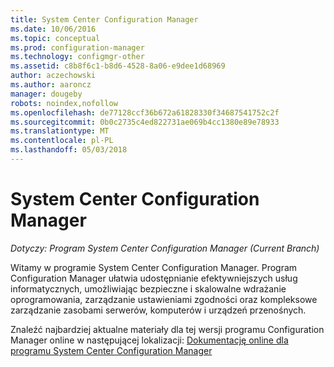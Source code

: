 ```yaml
---
title: System Center Configuration Manager
ms.date: 10/06/2016
ms.topic: conceptual
ms.prod: configuration-manager
ms.technology: configmgr-other
ms.assetid: c8b8f6c1-b8d6-4528-8a06-e9dee1d68969
author: aczechowski
ms.author: aaroncz
manager: dougeby
robots: noindex,nofollow
ms.openlocfilehash: de77128ccf36b672a61828330f34687541752c2f
ms.sourcegitcommit: 0b0c2735c4ed822731ae069b4cc1380e89e78933
ms.translationtype: MT
ms.contentlocale: pl-PL
ms.lasthandoff: 05/03/2018
---
```

# <a name="system-center-configuration-manager"></a>System Center Configuration Manager

*Dotyczy: Program System Center Configuration Manager (Current Branch)*

Witamy w programie System Center Configuration Manager. Program Configuration Manager ułatwia udostępnianie efektywniejszych usług informatycznych, umożliwiając bezpieczne i skalowalne wdrażanie oprogramowania, zarządzanie ustawieniami zgodności oraz kompleksowe zarządzanie zasobami serwerów, komputerów i urządzeń przenośnych.  

 Znaleźć najbardziej aktualne materiały dla tej wersji programu Configuration Manager online w następującej lokalizacji: [Dokumentację online dla programu System Center Configuration Manager](https://go.microsoft.com/fwlink/?LinkID=533344)
